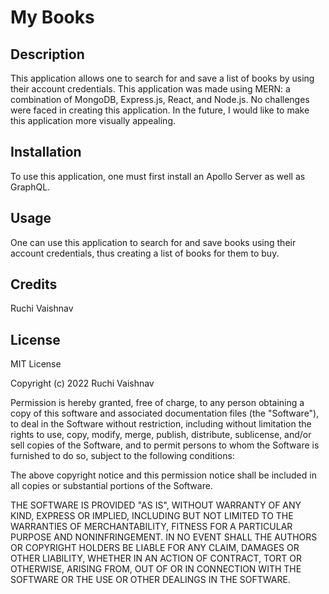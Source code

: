 # My Books

## Description

This application allows one to search for and save a list of books by using their account credentials.  This application was made using MERN: a combination of MongoDB, Express.js, React, and Node.js.  No challenges were faced in creating this application.  In the future, I would like to make this application more visually appealing.

## Installation

To use this application, one must first install an Apollo Server as well as GraphQL.  

## Usage

One can use this application to search for and save books using their account credentials, thus creating a list of books for them to buy.

## Credits

Ruchi Vaishnav

## License

MIT License

Copyright (c) 2022 Ruchi Vaishnav

Permission is hereby granted, free of charge, to any person obtaining a copy of this software and associated documentation files (the "Software"), to deal in the Software without restriction, including without limitation the rights to use, copy, modify, merge, publish, distribute, sublicense, and/or sell copies of the Software, and to permit persons to whom the Software is furnished to do so, subject to the following conditions:

The above copyright notice and this permission notice shall be included in all copies or substantial portions of the Software.

THE SOFTWARE IS PROVIDED "AS IS", WITHOUT WARRANTY OF ANY KIND, EXPRESS OR IMPLIED, INCLUDING BUT NOT LIMITED TO THE WARRANTIES OF MERCHANTABILITY, FITNESS FOR A PARTICULAR PURPOSE AND NONINFRINGEMENT. IN NO EVENT SHALL THE AUTHORS OR COPYRIGHT HOLDERS BE LIABLE FOR ANY CLAIM, DAMAGES OR OTHER LIABILITY, WHETHER IN AN ACTION OF CONTRACT, TORT OR OTHERWISE, ARISING FROM, OUT OF OR IN CONNECTION WITH THE SOFTWARE OR THE USE OR OTHER DEALINGS IN THE SOFTWARE.